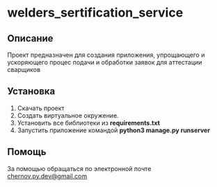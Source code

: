 # welders_sertification_service

## Описание
Проект предназначен для создания приложения, упрощающего и ускоряющего процес подачи и обработки заявок для аттестации сварщиков

## Установка
1. Скачать проект
2. Создать виртуальное окружение.
3. Установить все библиотеки из **requirements.txt**
4. Запустить приложение командой **python3 manage.py runserver**

## Помощь
За помощью обращаться по электронной почте chernov.py.dev@gmail.com
